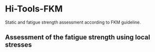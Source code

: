 # Hi-Tools-FKM
Static and fatigue strength assessment according to FKM guideline.
## Assessment of the fatigue strength using local stresses


